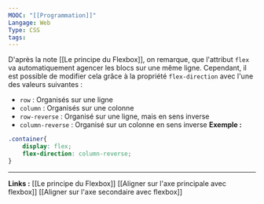 ```yaml
---
MOOC: "[[Programmation]]"
Langage: Web
Type: CSS
tags:
---
```

D'après la note [[Le principe du Flexbox]], on remarque, que l'attribut `flex` va automatiquement agencer les blocs sur une même ligne. Cependant, il est possible de modifier cela grâce à la propriété `flex-direction` avec l'une des valeurs suivantes :
- `row` : Organisés sur une ligne
- `column` : Organisés sur une colonne
- `row-reverse` : Organisé sur une ligne, mais en sens inverse
- `column-reverse` : Organisé sur un colonne en sens inverse
**Exemple :**
```CSS
.container{
	display: flex;
	flex-direction: column-reverse;
}
```
---
**Links :**
[[Le principe du Flexbox]]
[[Aligner sur l'axe principale avec flexbox]]
[[Aligner sur l'axe secondaire avec flexbox]]